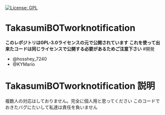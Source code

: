 [![License: GPL](https://img.shields.io/badge/License-GPL-yellow.svg)](https://opensource.org/licenses/GPL-3.0)
# TakasumiBOTworknotification
**このレポジトリはGPL-3.0ライセンスの元で公開されています**
**これを使って出来たコードは同じライセンスで公開する必要があるためご注意下さい**
#開発
- @hosshey_7240
- @KYMario
# TakasumiBOTworknotification 説明
複数人の対応はしておりません。完全に個人用と思ってください
このコードでおきたバグにたいして私達は責任を負いません
